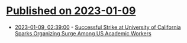 # [Published on 2023-01-09](index.md)

* [2023-01-09, 02:39:00](https://news.slashdot.org/story/23/01/09/0110215/successful-strike-at-university-of-california-sparks-organizing-surge-among-us-academic-workers?utm_source=rss1.0mainlinkanon&utm_medium=feed) - [Successful Strike at University of California Sparks Organizing Surge Among US Academic Workers](https://news.slashdot.org/story/23/01/09/0110215/successful-strike-at-university-of-california-sparks-organizing-surge-among-us-academic-workers?utm_source=rss1.0mainlinkanon&utm_medium=feed)
